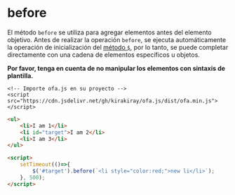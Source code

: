 # before

El método `before` se utiliza para agregar elementos antes del elemento objetivo. Antes de realizar la operación `before`, se ejecuta automáticamente la operación de inicialización del [método `$`](../instance/dollar.md), por lo tanto, se puede completar directamente con una cadena de elementos específicos u objetos.

**Por favor, tenga en cuenta de no manipular los elementos con sintaxis de plantilla.**

<html-viewer>

```
<!-- Importe ofa.js en su proyecto -->
<script src="https://cdn.jsdelivr.net/gh/kirakiray/ofa.js/dist/ofa.min.js"></script>
```

```html
<ul>
    <li>I am 1</li>
    <li id="target">I am 2</li>
    <li>I am 3</li>
</ul>

<script>
    setTimeout(()=>{
        $('#target').before(`<li style="color:red;">new li</li>`);
    }, 500);
</script>
```

</html-viewer>